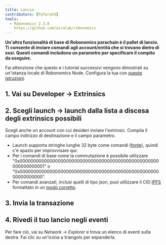 ```yaml
---
title: Lancio
contributors: [PaTara43]
tools:   
  - Robonomics 2.3.0
    https://github.com/airalab/robonomics
---
```


**Un'altra funzionalità di base di Robonomics parachain è il pallet di lancio. Ti consente di inviare comandi agli account/entità che si trovano dietro di essi. Questi comandi includono un parametro per specificare il compito da eseguire.**

<robo-wiki-note type="warning" title="Dev Node">

  Fai attenzione che questo e i tutorial successivi vengono dimostrati su un'istanza locale di Robonomics Node. Configura la tua con [queste istruzioni](/docs/run-dev-node).

</robo-wiki-note>

## 1. Vai su Developer -> Extrinsics

<robo-wiki-picture src="launch/extrinsics.jpg" />

## 2. Scegli launch -> launch dalla lista a discesa degli extrinsics possibili

Scegli anche un account con cui desideri inviare l'extrinsic. Compila il campo indirizzo di destinazione e il campo parametro.

<robo-wiki-picture src="launch/launch.jpg" />

<robo-wiki-note type="note" title="32 bytes">

  - Launch supporta stringhe lunghe 32 byte come comandi ([fonte](https://polkascan.github.io/py-scale-codec/types.html#scalecodec.types.H256)),
  quindi c'è spazio per improvvisare qui:
  - Per i comandi di base come la commutazione è possibile utilizzare "0x000000000000000000000000000000000000000000000000000000000000001" o
  "0x00000000000000000000000000000000000000000000000000000000000000".
  - Per comandi avanzati, inclusi quelli di tipo json, puoi utilizzare il CID [IPFS](https://ipfs.tech/) formattato in un
  [modo corretto](https://multi-agent-io.github.io/robonomics-interface/modules.html#robonomicsinterface.utils.ipfs_qm_hash_to_32_bytes).

</robo-wiki-note>

## 3. Invia la transazione

<robo-wiki-picture src="launch/submit.jpg" />

## 4. Rivedi il tuo lancio negli eventi

Per fare ciò, vai su *Network -> Explorer* e trova un elenco di eventi sulla destra. Fai clic su un'icona a triangolo per espanderla.

<robo-wiki-picture src="launch/event.jpg" />
